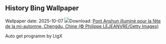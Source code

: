 ## History Bing Wallpaper
Wallpaper date: 2025-10-07
![](https://www.bing.com/th?id=OHR.AnshunBridge_FR-CA5523096910_UHD.jpg&w=1000)Download: [Pont Anshun illuminé pour la fête de la mi-automne, Chengdu, Chine (© Philippe LEJEANVRE/Getty Images)](https://www.bing.com/th?id=OHR.AnshunBridge_FR-CA5523096910_UHD.jpg)

Auto get programm by LtgX
